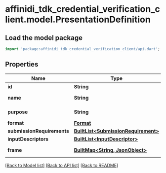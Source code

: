 # affinidi_tdk_credential_verification_client.model.PresentationDefinition

## Load the model package

```dart
import 'package:affinidi_tdk_credential_verification_client/api.dart';
```

## Properties

| Name                       | Type                                                                   | Description        | Notes      |
| -------------------------- | ---------------------------------------------------------------------- | ------------------ | ---------- |
| **id**                     | **String**                                                             | Definition id      |
| **name**                   | **String**                                                             | Definition name    | [optional] |
| **purpose**                | **String**                                                             | Definition purpose | [optional] |
| **format**                 | [**Format**](Format.md)                                                |                    | [optional] |
| **submissionRequirements** | [**BuiltList&lt;SubmissionRequirement&gt;**](SubmissionRequirement.md) |                    | [optional] |
| **inputDescriptors**       | [**BuiltList&lt;InputDescriptor&gt;**](InputDescriptor.md)             |                    |
| **frame**                  | [**BuiltMap&lt;String, JsonObject&gt;**](JsonObject.md)                | Dynamic model      | [optional] |

[[Back to Model list]](../README.md#documentation-for-models) [[Back to API list]](../README.md#documentation-for-api-endpoints) [[Back to README]](../README.md)
